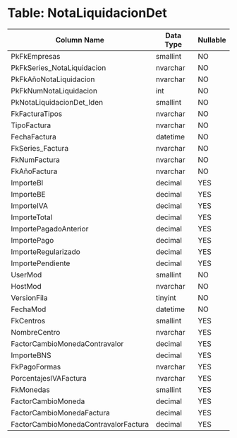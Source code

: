 # Table: NotaLiquidacionDet

| Column Name | Data Type | Nullable |
|-------------|-----------|----------|
| PkFkEmpresas | smallint | NO |
| PkFkSeries_NotaLiquidacion | nvarchar | NO |
| PkFkAñoNotaLiquidacion | nvarchar | NO |
| PkFkNumNotaLiquidacion | int | NO |
| PkNotaLiquidacionDet_Iden | smallint | NO |
| FkFacturaTipos | nvarchar | NO |
| TipoFactura | nvarchar | NO |
| FechaFactura | datetime | NO |
| FkSeries_Factura | nvarchar | NO |
| FkNumFactura | nvarchar | NO |
| FkAñoFactura | nvarchar | NO |
| ImporteBI | decimal | YES |
| ImporteBE | decimal | YES |
| ImporteIVA | decimal | YES |
| ImporteTotal | decimal | YES |
| ImportePagadoAnterior | decimal | YES |
| ImportePago | decimal | YES |
| ImporteRegularizado | decimal | YES |
| ImportePendiente | decimal | YES |
| UserMod | smallint | NO |
| HostMod | nvarchar | NO |
| VersionFila | tinyint | NO |
| FechaMod | datetime | NO |
| FkCentros | smallint | YES |
| NombreCentro | nvarchar | YES |
| FactorCambioMonedaContravalor | decimal | YES |
| ImporteBNS | decimal | YES |
| FkPagoFormas | nvarchar | YES |
| PorcentajesIVAFactura | nvarchar | YES |
| FkMonedas | smallint | YES |
| FactorCambioMoneda | decimal | YES |
| FactorCambioMonedaFactura | decimal | YES |
| FactorCambioMonedaContravalorFactura | decimal | YES |
